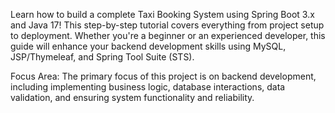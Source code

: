Learn how to build a complete Taxi Booking System using Spring Boot 3.x and Java 17! 
This step-by-step tutorial covers everything from project setup to deployment. 
Whether you're a beginner or an experienced developer, this guide will enhance your 
backend development skills using MySQL, JSP/Thymeleaf, and Spring Tool Suite (STS).

Focus Area: 
The primary focus of this project is on backend development, including implementing business logic, 
database interactions, data validation, and ensuring system functionality and reliability.
